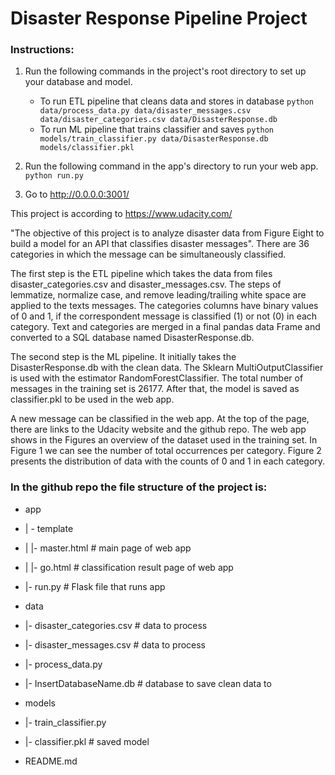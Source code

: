 # Disaster Response Pipeline Project

### Instructions:
1. Run the following commands in the project's root directory to set up your database and model.

    - To run ETL pipeline that cleans data and stores in database
        `python data/process_data.py data/disaster_messages.csv data/disaster_categories.csv data/DisasterResponse.db`
    - To run ML pipeline that trains classifier and saves
        `python models/train_classifier.py data/DisasterResponse.db models/classifier.pkl`

2. Run the following command in the app's directory to run your web app.
    `python run.py`

3. Go to http://0.0.0.0:3001/

This project is according to https://www.udacity.com/

"The objective of this project is to analyze disaster data from Figure Eight to build a model for an API that classifies disaster messages".
There are 36 categories in which the message can be simultaneously classified.

The first step is the ETL pipeline which takes the data from files disaster_categories.csv and disaster_messages.csv.
The steps of lemmatize, normalize case, and remove leading/trailing white space are applied to the texts messages.
The categories columns have binary values of 0 and 1, if the correspondent message is classified (1) or not (0) in each category.
Text and categories are merged in a final pandas data Frame and converted to a SQL database named DisasterResponse.db.

The second step is the ML pipeline. It initially takes the DisasterResponse.db with the clean data.
The Sklearn MultiOutputClassifier is used with the estimator RandomForestClassifier.
The total number of messages in the training set is 26177.
After that, the model is saved as classifier.pkl to be used in the web app.

A new message can be classified in the web app.
At the top of the page, there are links to the Udacity website and the github repo.
The web app shows in the Figures an overview of the dataset used in the training set.
In Figure 1 we can see the number of total occurrences per category.
Figure 2 presents the distribution of data with the counts of 0 and 1 in each category.

### In the github repo the file structure of the project is:

- app
- | - template
- | |- master.html  # main page of web app
- | |- go.html  # classification result page of web app
- |- run.py  # Flask file that runs app

- data
- |- disaster_categories.csv  # data to process 
- |- disaster_messages.csv  # data to process
- |- process_data.py
- |- InsertDatabaseName.db   # database to save clean data to

- models
- |- train_classifier.py
- |- classifier.pkl  # saved model 

- README.md
